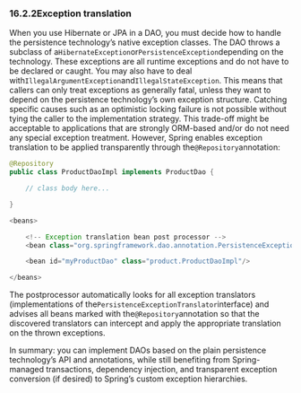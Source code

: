 ### 16.2.2Exception translation

When you use Hibernate or JPA in a DAO, you must decide how to handle the persistence technology’s native exception classes. The DAO throws a subclass of a`HibernateException`or`PersistenceException`depending on the technology. These exceptions are all runtime exceptions and do not have to be declared or caught. You may also have to deal with`IllegalArgumentException`and`IllegalStateException`. This means that callers can only treat exceptions as generally fatal, unless they want to depend on the persistence technology’s own exception structure. Catching specific causes such as an optimistic locking failure is not possible without tying the caller to the implementation strategy. This trade-off might be acceptable to applications that are strongly ORM-based and/or do not need any special exception treatment. However, Spring enables exception translation to be applied transparently through the`@Repository`annotation:

```java
@Repository
public class ProductDaoImpl implements ProductDao {

	// class body here...

}
```

```java
<beans>

	<!-- Exception translation bean post processor -->
	<bean class="org.springframework.dao.annotation.PersistenceExceptionTranslationPostProcessor"/>

	<bean id="myProductDao" class="product.ProductDaoImpl"/>

</beans>
```

The postprocessor automatically looks for all exception translators \(implementations of the`PersistenceExceptionTranslator`interface\) and advises all beans marked with the`@Repository`annotation so that the discovered translators can intercept and apply the appropriate translation on the thrown exceptions.

In summary: you can implement DAOs based on the plain persistence technology’s API and annotations, while still benefiting from Spring-managed transactions, dependency injection, and transparent exception conversion \(if desired\) to Spring’s custom exception hierarchies.

